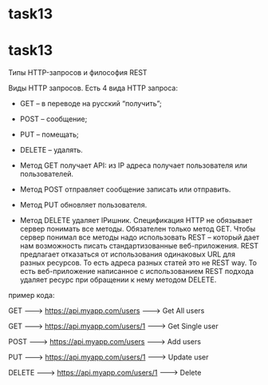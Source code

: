# task13
# task13

Типы HTTP-запросов и философия REST

Виды HTTP запросов. 
Есть 4 вида HTTP запроса:
-	GET – в переводе на русский “получить”; 
-	POST – сообщение; 
-	PUT – помещать; 
-	DELETE – удалять. 

-	Метод GET получает API: из IP адреса получает пользователя или пользователей.
-	Метод POST отправляет сообщение записать или отправить. 
-	Метод PUT обновляет пользователя. 
-	Метод DELETE удаляет IPишник. 
Спецификация HTTP не обязывает сервер понимать все методы. Обязателен только метод GET. Чтобы сервер понимал все методы надо использовать REST – который дает нам возможность писать стандартизованные веб-приложения. REST предлагает отказаться от использования одинаковых URL для разных ресурсов. То есть адреса разных статей это не REST way. То есть веб-приложение написанное с использованием REST подхода удаляет ресурс при обращении к нему методом DELETE.  


пример кода: 

GET ---> https://api.myapp.com/users ---> Get All users

GET ---> https://api.myapp.com/users/1  ---> Get Single user

POST ---> https://api.myapp.com/users ---> Add users

PUT ---> https://api.myapp.com/users/1  ---> Update user

DELETE ---> https://api.myapp.com/users/1  ---> Delete 
